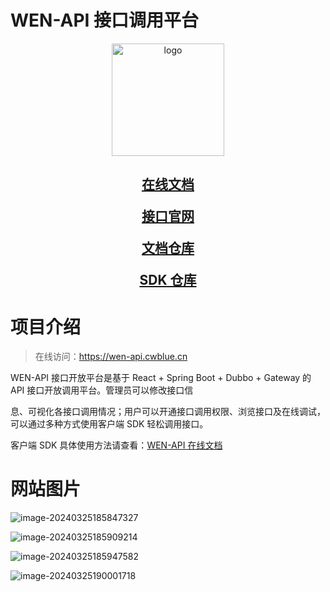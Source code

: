 # WEN-API 接口调用平台

<p align="center">
<a href="https://wen-api.cwblue.cn/imag/wen-api.png" target="_blank" rel="noopener noreferrer"><img width="180" 
src="https://wen-api.cwblue.cn/imag/wen-api.png" alt="logo"></a>
</p>



<h2 align="center"WEN-API 接口调用平台</h2>

[在线文档](https://api-doc.cwblue.cn/)

[接口官网](https://wen-api.cwblue.cn/)

[文档仓库](https://github.com/CCCshengjiang/wen-api-doc)

[SDK 仓库](https://github.com/CCCshengjiang/wen-api-sdk)



# 项目介绍

> 在线访问：https://wen-api.cwblue.cn

WEN-API 接口开放平台是基于 React + Spring Boot + Dubbo + Gateway 的 API 接口开放调用平台。管理员可以修改接口信

息、可视化各接口调用情况；用户可以开通接口调用权限、浏览接口及在线调试，可以通过多种方式使用客户端 SDK 轻松调用接口。

客户端 SDK 具体使用方法请查看：[WEN-API 在线文档](https://api-doc.cwblue.cn/)



# 网站图片

![image-20240325185847327](https://gitee.com/CCCshengjiang/blog-img/raw/master/image/202403251858512.png)



![image-20240325185909214](https://gitee.com/CCCshengjiang/blog-img/raw/master/image/202403251859333.png)



![image-20240325185947582](https://gitee.com/CCCshengjiang/blog-img/raw/master/image/202403251859702.png)



![image-20240325190001718](https://gitee.com/CCCshengjiang/blog-img/raw/master/image/202403251900841.png)